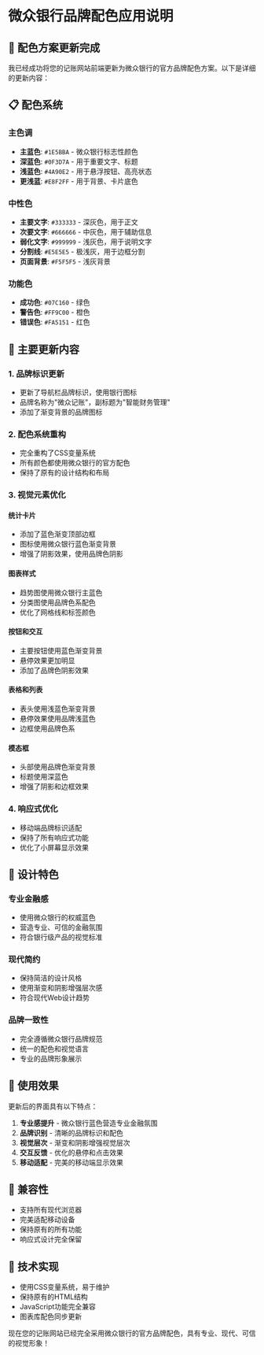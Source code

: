 # 微众银行品牌配色应用说明

## 🎨 配色方案更新完成

我已经成功将您的记账网站前端更新为微众银行的官方品牌配色方案。以下是详细的更新内容：

## 📋 配色系统

### 主色调
- **主蓝色**: `#1E5BBA` - 微众银行标志性颜色
- **深蓝色**: `#0F3D7A` - 用于重要文字、标题
- **浅蓝色**: `#4A90E2` - 用于悬浮按钮、高亮状态
- **更浅蓝**: `#E8F2FF` - 用于背景、卡片底色

### 中性色
- **主要文字**: `#333333` - 深灰色，用于正文
- **次要文字**: `#666666` - 中灰色，用于辅助信息
- **弱化文字**: `#999999` - 浅灰色，用于说明文字
- **分割线**: `#E5E5E5` - 极浅灰，用于边框分割
- **页面背景**: `#F5F5F5` - 浅灰背景

### 功能色
- **成功色**: `#07C160` - 绿色
- **警告色**: `#FF9C00` - 橙色
- **错误色**: `#FA5151` - 红色

## 🔄 主要更新内容

### 1. 品牌标识更新
- 更新了导航栏品牌标识，使用银行图标
- 品牌名称为"微众记账"，副标题为"智能财务管理"
- 添加了渐变背景的品牌图标

### 2. 配色系统重构
- 完全重构了CSS变量系统
- 所有颜色都使用微众银行的官方配色
- 保持了原有的设计结构和布局

### 3. 视觉元素优化

#### 统计卡片
- 添加了蓝色渐变顶部边框
- 图标使用微众银行蓝色渐变背景
- 增强了阴影效果，使用品牌色阴影

#### 图表样式
- 趋势图使用微众银行主蓝色
- 分类图使用品牌色系配色
- 优化了网格线和标签颜色

#### 按钮和交互
- 主要按钮使用蓝色渐变背景
- 悬停效果更加明显
- 添加了品牌色阴影效果

#### 表格和列表
- 表头使用浅蓝色渐变背景
- 悬停效果使用品牌浅蓝色
- 边框使用品牌色系

#### 模态框
- 头部使用品牌色渐变背景
- 标题使用深蓝色
- 增强了阴影和边框效果

### 4. 响应式优化
- 移动端品牌标识适配
- 保持了所有响应式功能
- 优化了小屏幕显示效果

## 🎯 设计特色

### 专业金融感
- 使用微众银行的权威蓝色
- 营造专业、可信的金融氛围
- 符合银行级产品的视觉标准

### 现代简约
- 保持简洁的设计风格
- 使用渐变和阴影增强层次感
- 符合现代Web设计趋势

### 品牌一致性
- 完全遵循微众银行品牌规范
- 统一的配色和视觉语言
- 专业的品牌形象展示

## 🚀 使用效果

更新后的界面具有以下特点：

1. **专业感提升** - 微众银行蓝色营造专业金融氛围
2. **品牌识别** - 清晰的品牌标识和配色
3. **视觉层次** - 渐变和阴影增强视觉层次
4. **交互反馈** - 优化的悬停和点击效果
5. **移动适配** - 完美的移动端显示效果

## 📱 兼容性

- 支持所有现代浏览器
- 完美适配移动设备
- 保持原有的所有功能
- 响应式设计完全保留

## 🔧 技术实现

- 使用CSS变量系统，易于维护
- 保持原有的HTML结构
- JavaScript功能完全兼容
- 图表库配色同步更新

现在您的记账网站已经完全采用微众银行的官方品牌配色，具有专业、现代、可信的视觉形象！
